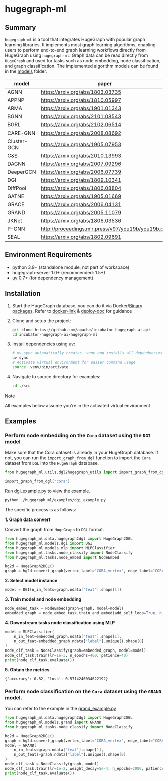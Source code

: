 # hugegraph-ml

## Summary

`hugegraph-ml` is a tool that integrates HugeGraph with popular graph learning libraries.
It implements most graph learning algorithms, enabling users to perform end-to-end graph learning workflows directly
from HugeGraph using `hugegraph-ml`.
Graph data can be read directly from `HugeGraph` and used for tasks such as node embedding, node classification, and
graph classification.
The implemented algorithm models can be found in the [models](./src/hugegraph_ml/models) folder.

| model       | paper                                              |
|-------------|----------------------------------------------------|
| AGNN        | https://arxiv.org/abs/1803.03735                   |
| APPNP       | https://arxiv.org/abs/1810.05997                   |
| ARMA        | https://arxiv.org/abs/1901.01343                   |
| BGNN        | https://arxiv.org/abs/2101.08543                   |
| BGRL        | https://arxiv.org/abs/2102.06514                   |
| CARE-GNN    | https://arxiv.org/abs/2008.08692                   |
| Cluster-GCN | https://arxiv.org/abs/1905.07953                   |
| C&S         | https://arxiv.org/abs/2010.13993                   |
| DAGNN       | https://arxiv.org/abs/2007.09296                   |
| DeeperGCN   | https://arxiv.org/abs/2006.07739                   |
| DGI         | https://arxiv.org/abs/1809.10341                   |
| DiffPool    | https://arxiv.org/abs/1806.08804                   |
| GATNE       | https://arxiv.org/abs/1905.01669                   |
| GRACE       | https://arxiv.org/abs/2006.04131                   |
| GRAND       | https://arxiv.org/abs/2005.11079                   |
| JKNet       | https://arxiv.org/abs/1806.03536                   |
| P-GNN       | http://proceedings.mlr.press/v97/you19b/you19b.pdf |
| SEAL        | https://arxiv.org/abs/1802.09691                   |

## Environment Requirements

- python 3.9+ (standalone module, not part of workspace)
- hugegraph-server 1.0+ (recommended: 1.5+)
- [uv](https://docs.astral.sh/uv/) 0.7+ (for dependency management)

## Installation

1. Start the HugeGraph database, you can do it via
   Docker/[Binary packages](https://hugegraph.apache.org/docs/download/download/).
   Refer
   to [docker-link](https://hub.docker.com/r/hugegraph/hugegraph) & [deploy-doc](https://hugegraph.apache.org/docs/quickstart/hugegraph-server/#31-use-docker-container-convenient-for-testdev)
   for guidance

2. Clone and setup the project:

   ```bash
   git clone https://github.com/apache/incubator-hugegraph-ai.git
   cd incubator-hugegraph-ai/hugegraph-ml
   ```

3. Install dependencies using uv:

   ```bash
   # uv sync automatically creates .venv and installs all dependencies
   uv sync
   # Activate virtual environment for easier command usage
   source .venv/bin/activate
   ```

4. Navigate to source directory for examples:

   ```bash
   cd ./src
   ```

> [!NOTE]
> All examples below assume you're in the activated virtual environment

## Examples

### Perform node embedding on the `Cora` dataset using the `DGI` model

Make sure that the Cora dataset is already in your HugeGraph database.
If not, you can run the `import_graph_from_dgl` function to import the `Cora` dataset from `DGL` into
the `HugeGraph` database.

```python
from hugegraph_ml.utils.dgl2hugegraph_utils import import_graph_from_dgl

import_graph_from_dgl("cora")
```

Run [dgi_example.py](./src/hugegraph_ml/examples/dgi_example.py) to view the example.

```bash
python ./hugegraph_ml/examples/dgi_example.py
```

The specific process is as follows:

**1. Graph data convert**

Convert the graph from `HugeGraph` to `DGL` format.

```python
from hugegraph_ml.data.hugegraph2dgl import HugeGraph2DGL
from hugegraph_ml.models.dgi import DGI
from hugegraph_ml.models.mlp import MLPClassifier
from hugegraph_ml.tasks.node_classify import NodeClassify
from hugegraph_ml.tasks.node_embed import NodeEmbed

hg2d = HugeGraph2DGL()
graph = hg2d.convert_graph(vertex_label="CORA_vertex", edge_label="CORA_edge")
```

**2. Select model instance**

```python
model = DGI(n_in_feats=graph.ndata["feat"].shape[1])
```

**3. Train model and node embedding**

```python
node_embed_task = NodeEmbed(graph=graph, model=model)
embedded_graph = node_embed_task.train_and_embed(add_self_loop=True, n_epochs=300, patience=30)
```

**4. Downstream tasks node classification using MLP**

```python
model = MLPClassifier(
    n_in_feat=embedded_graph.ndata["feat"].shape[1],
    n_out_feat=embedded_graph.ndata["label"].unique().shape[0]
)
node_clf_task = NodeClassify(graph=embedded_graph, model=model)
node_clf_task.train(lr=1e-3, n_epochs=400, patience=40)
print(node_clf_task.evaluate())
```

**5. Obtain the metrics**

```text
{'accuracy': 0.82, 'loss': 0.5714246034622192}
```

### Perform node classification on the `Cora` dataset using the `GRAND` model.

You can refer to the example in the [grand_example.py](./src/hugegraph_ml/examples/grand_example.py)

```python
from hugegraph_ml.data.hugegraph2dgl import HugeGraph2DGL
from hugegraph_ml.models.grand import GRAND
from hugegraph_ml.tasks.node_classify import NodeClassify

hg2d = HugeGraph2DGL()
graph = hg2d.convert_graph(vertex_label="CORA_vertex", edge_label="CORA_edge")
model = GRAND(
    n_in_feats=graph.ndata["feat"].shape[1],
    n_out_feats=graph.ndata["label"].unique().shape[0]
)
node_clf_task = NodeClassify(graph, model)
node_clf_task.train(lr=1e-2, weight_decay=5e-4, n_epochs=2000, patience=100)
print(node_clf_task.evaluate())
```
